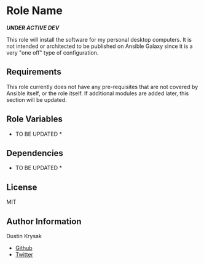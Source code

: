 Role Name
=========

***UNDER ACTIVE DEV***

This role will install the software for my personal desktop computers. It is not intended or architected to be published on Ansible Galaxy since it is a very "one off" type of configuration.

Requirements
------------

This role currently does not have any pre-requisites that are not covered by Ansible itself, or the role itself. If additional modules are added later, this section will be updated.

Role Variables
--------------

* TO BE UPDATED *

Dependencies
------------

* TO BE UPDATED *

License
-------

MIT

Author Information
------------------

Dustin Krysak

* [Github](https://github.com/bashfulrobot)
* [Twitter](https://twitter.com/bashfulrobot)
